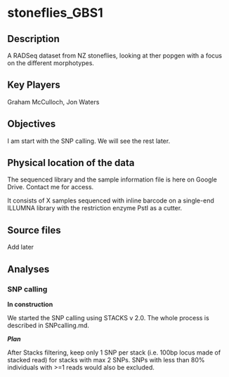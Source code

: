 # stoneflies_GBS1

## Description
A RADSeq dataset from NZ stoneflies, looking at ther popgen with a focus on the different morphotypes.

## Key Players
Graham McCulloch, Jon Waters

## Objectives
I am start with the SNP calling. We will see the rest later.

## Physical location of the data
The sequenced library and the sample information file is here on Google Drive. Contact me for access.

It consists of X samples sequenced with inline barcode on a single-end ILLUMNA library with the restriction enzyme PstI as a cutter.

## Source files

Add later 


## Analyses
### SNP calling
**In construction**



We started the SNP calling using STACKS v 2.0. The whole process is described in SNPcalling.md. 


***Plan***

After Stacks filtering,  keep only 1 SNP per stack (i.e. 100bp locus made of stacked read) for stacks with max 2 SNPs. SNPs with less than 80% individuals with >=1 reads would also be excluded.
